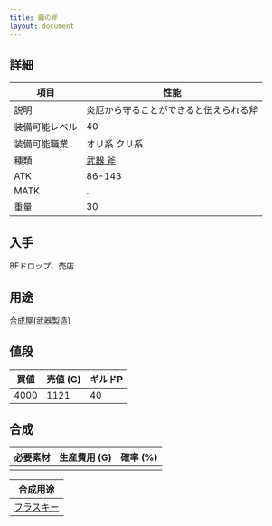 ```yaml
---
title: 鋼の斧
layout: document
---
```

## 詳細


|項目|性能|
|---|---|
|説明|炎厄から守ることができると伝えられる斧|
|装備可能レベル|40|
|装備可能職業|オリ系 クリ系|
|種類|[武器 斧](武器(斧))|
|ATK|86-143|
|MATK|.|
|重量|30|

## 入手

8Fドロップ、売店

## 用途

[合成屋(武器製造)](合成屋(武器製造))

## 値段


|買値|売値 (G)|ギルドP|
|---|---|---|
|4000|1121|40|

## 合成


|必要素材|生産費用 (G)|確率 (%)|
|---|---|---|
||||


|合成用途|
|---|
|[フラスキー](フラスキー)|